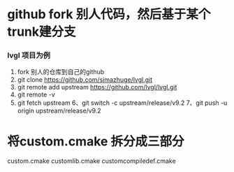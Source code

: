 # github fork 别人代码，然后基于某个trunk建分支
### lvgl 项目为例
1. fork 别人的仓库到自己的github
2. git clone https://github.com/simazhuge/lvgl.git
3. git remote add upstream https://github.com/lvgl/lvgl.git
4.  git remote -v
5.  git fetch upstream
6、git switch -c   upstream/release/v9.2
7、git push -u origin  upstream/release/v9.2

# 将custom.cmake 拆分成三部分
custom.cmake
customlib.cmake
customcompiledef.cmake
